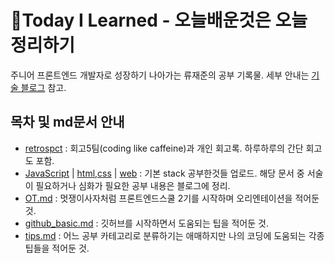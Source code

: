 # 📖Today I Learned - 오늘배운것은 오늘 정리하기
주니어 프론트엔드 개발자로 성장하기 나아가는 류재준의 공부 기록물. 세부 안내는 [기술 블로그](https://ryungom.tistory.com/) 참고.

## 목차 및 md문서 안내
- [retrospct](https://github.com/ryungom/TIL/tree/master/retrospct) : 회고5팀(coding like caffeine)과 개인 회고록. 하루하루의 간단 회고도 포함.
- [JavaScript](https://github.com/ryungom/TIL/tree/master/JavaScript) | [html,css](https://github.com/ryungom/TIL/tree/master/html%2Ccss) | [web](https://github.com/ryungom/TIL/tree/master/web) : 기본 stack 공부한것들 업로드. 해당 문서 중 서술이 필요하거나 심화가 필요한 공부 내용은 블로그에 정리.
- [OT.md](https://github.com/ryungom/TIL/blob/master/OT.md) : 멋쟁이사자처럼 프론트엔드스쿨 2기를 시작하며 오리엔테이션을 적어둔 것.
- [github_basic.md](https://github.com/ryungom/TIL/blob/master/github_basic.md) : 깃허브를 시작하면서 도움되는 팁을 적어둔 것.
- [tips.md](https://github.com/ryungom/TIL/blob/master/tips.md) : 어느 공부 카테고리로 분류하기는 애매하지만 나의 코딩에 도움되는 각종 팁들을 적어둔 것.

